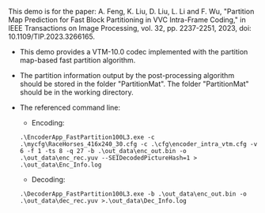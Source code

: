 This demo is for the paper: 
A. Feng, K. Liu, D. Liu, L. Li and F. Wu, "Partition Map Prediction for Fast Block Partitioning in VVC Intra-Frame Coding," in IEEE Transactions on Image Processing, vol. 32, pp. 2237-2251, 2023, doi: 10.1109/TIP.2023.3266165.

* This demo provides a VTM-10.0 codec implemented with the partition map-based fast partition algorithm.
* The partition information output by the post-processing algorithm should be stored in the folder "PartitionMat". The folder "PartitionMat" should be in the working directory.
* The referenced command line: 

	- Encoding:
	```
	.\EncoderApp_FastPartition100L3.exe -c .\mycfg\RaceHorses_416x240_30.cfg -c .\cfg\encoder_intra_vtm.cfg -v 6 -f 1 -ts 8 -q 27 -b .\out_data\enc_out.bin -o .\out_data\enc_rec.yuv --SEIDecodedPictureHash=1 > .\out_data\Enc_Info.log
	```
	- Decoding:
	```
	.\DecoderApp_FastPartition100L3.exe -b .\out_data\enc_out.bin -o .\out_data\dec_rec.yuv >.\out_data\Dec_Info.log
	```